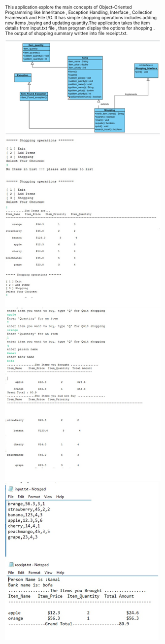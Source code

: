 This application explore the main concepts of Object-Oriented Programming  like Inheritance , Exception Handling, Interface , Collection Framework  and  File I/O.
   It has simple shopping operations includes adding  new items ,buying and updating quantity.The application takes the item details from input.txt file , than program display the options for shopping . The output of shopping summary written into file receipt.txt.  

![Alt text](/class%20Diagram.png)
![Alt text](/op1.jpg)
![Alt text](/op2.jpg)
![Alt text](/op3.jpg)
